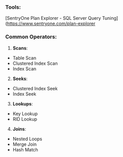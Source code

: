 ### Tools:
[SentryOne Plan Explorer - SQL Server Query Tuning](https://www.sentryone.com/plan-explorer

### Common Operators:
1. **Scans**:
- Table Scan
- Clustered Index Scan
- Index Scan
2. **Seeks**:
- Clustered Index Seek
- Index Seek
3. **Lookups**:
- Key Lookup
- RID Lookup
4. **Joins**:
- Nested Loops
- Merge Join
- Hash Match
